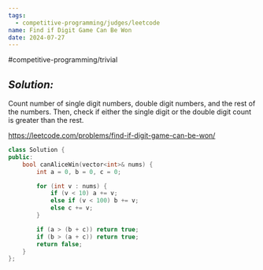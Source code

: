 ```yaml
---
tags:
  - competitive-programming/judges/leetcode
name: Find if Digit Game Can Be Won
date: 2024-07-27
---
```

#competitive-programming/trivial 
## _Solution:_
Count number of single digit numbers, double digit numbers, and the rest of the numbers. Then, check if either the single digit or the double digit count is greater than the rest.

https://leetcode.com/problems/find-if-digit-game-can-be-won/
```cpp
class Solution {
public:
    bool canAliceWin(vector<int>& nums) {
        int a = 0, b = 0, c = 0;

        for (int v : nums) {
            if (v < 10) a += v;
            else if (v < 100) b += v;
            else c += v;
        }

        if (a > (b + c)) return true;
        if (b > (a + c)) return true;
        return false;
    }
};
```